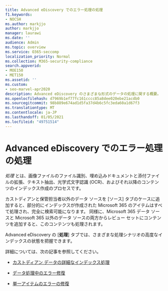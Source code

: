```yaml
---
title: Advanced eDiscovery でのエラー処理の処理
f1.keywords:
- NOCSH
ms.author: markjjo
author: markjjo
manager: laurawi
ms.date: ''
audience: Admin
ms.topic: overview
ms.service: O365-seccomp
localization_priority: Normal
ms.collection: M365-security-compliance
search.appverid:
- MOE150
- MET150
ms.assetid: ''
ms.custom:
- seo-marvel-apr2020
description: Advanced eDiscovery のさまざまな形式のデータの処理に関する概要。
ms.openlocfilehash: d7969b1ef77fc161cccc85a8dee020ebe21acdb0
ms.sourcegitcommit: 98b889e674ad1d5fa37d4b6c5fc3eda60a1d67f3
ms.translationtype: MT
ms.contentlocale: ja-JP
ms.lasthandoff: 01/05/2021
ms.locfileid: "49751514"
---
```

# <a name="work-with-processing-errors-in-advanced-ediscovery"></a>Advanced eDiscovery でのエラー処理の処理

*処理* とは、画像ファイルのファイル識別、埋め込みドキュメントと添付ファイルの拡張、テキスト抽出、光学式文字認識 (OCR)、およびそれ以降のコンテンツのインデックス作成のプロセスです。  

カストディアンと保管担当者以外のデータ ソースを [ソース] タブのケースに追加すると、部分的にインデックスが作成された Microsoft 365 のアイテムはすべて処理され、完全に検索可能になります。 同様に、Microsoft 365 データ ソースと Microsoft 365 以外のデータ ソースの両方からレビュー セットにコンテンツを追加すると、このコンテンツも処理されます。

Advanced eDiscovery の [**処理**] タブでは、さまざまな処理シナリオの高度なインデックスの状態を把握できます。

詳細については、次の記事を参照してください。

- [カストディアン データの詳細なインデックス処理](indexing-custodian-data.md)

- [データ処理中のエラー修復](error-remediation-when-processing-data-in-advanced-ediscovery.md)

- [単一アイテムのエラーの修復](single-item-error-remediation.md)
